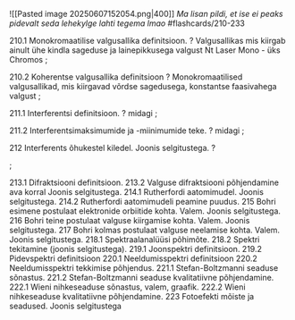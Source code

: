 ![[Pasted image 20250607152054.png|400]]
*Ma lisan pildi, et ise ei peaks pidevalt seda lehekylge lahti tegema lmao*
#flashcards/210-233

210.1 Monokromaatilise valgusallika definitsioon.
?
Valgusallikas mis kiirgab ainult ühe kindla sageduse ja lainepikkusega valgust
Nt Laser
Mono - üks
Chromos 
;

210.2 Koherentse valgusallika definitsioon
?
Monokromaatilised valgusallikad, mis kiirgavad võrdse sagedusega, konstantse faasivahega valgust
;

211.1 Interferentsi definitsioon. 
?
midagi
;

211.2 Interferentsimaksimumide ja -miinimumide teke.
?
midagi
;

212 Interferents õhukestel kiledel. Joonis selgitustega.
?

;

213.1 Difraktsiooni definitsioon. 
213.2 Valguse difraktsiooni põhjendamine ava korral Joonis selgitustega.
214.1 Rutherfordi aatomimudel. Joonis selgitustega. 
214.2 Rutherfordi aatomimudeli peamine puudus.
215 Bohri esimene postulaat elektronide orbiitide kohta. Valem. Joonis selgitustega.
216 Bohri teine postulaat valguse kiirgamise kohta. Valem. Joonis selgitustega.
217 Bohri kolmas postulaat valguse neelamise kohta. Valem. Joonis selgitustega.
218.1 Spektraalanalüüsi põhimõte. 
218.2 Spektri tekitamine (joonis selgitustega).
219.1 Joonspektri definitsioon.
219.2 Pidevspektri definitsioon
220.1 Neeldumisspektri definitsioon
220.2 Neeldumisspektri tekkimise põhjendus.
221.1 Stefan-Boltzmanni seaduse sõnastus. 
221.2 Stefan-Boltzmanni seaduse kvalitatiivne põhjendamine.
222.1 Wieni nihkeseaduse sõnastus, valem, graafik. 
222.2 Wieni nihkeseaduse kvalitatiivne põhjendamine.
223 Fotoefekti mõiste ja seadused. Joonis selgitustega